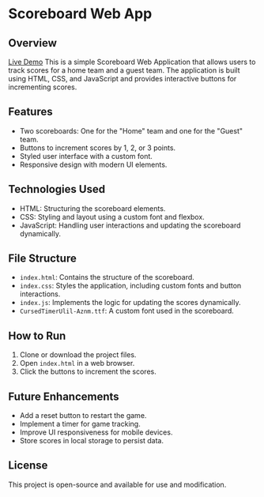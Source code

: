 # Scoreboard Web App

## Overview

[Live Demo](https://vipyan.github.io/Scoreboard-Web-App/)
This is a simple Scoreboard Web Application that allows users to track scores for a home team and a guest team. The application is built using HTML, CSS, and JavaScript and provides interactive buttons for incrementing scores.

## Features
- Two scoreboards: One for the "Home" team and one for the "Guest" team.
- Buttons to increment scores by 1, 2, or 3 points.
- Styled user interface with a custom font.
- Responsive design with modern UI elements.

## Technologies Used
- HTML: Structuring the scoreboard elements.
- CSS: Styling and layout using a custom font and flexbox.
- JavaScript: Handling user interactions and updating the scoreboard dynamically.

## File Structure
- `index.html`: Contains the structure of the scoreboard.
- `index.css`: Styles the application, including custom fonts and button interactions.
- `index.js`: Implements the logic for updating the scores dynamically.
- `CursedTimerUlil-Aznm.ttf`: A custom font used in the scoreboard.

## How to Run
1. Clone or download the project files.
2. Open `index.html` in a web browser.
3. Click the buttons to increment the scores.

## Future Enhancements
- Add a reset button to restart the game.
- Implement a timer for game tracking.
- Improve UI responsiveness for mobile devices.
- Store scores in local storage to persist data.

## License
This project is open-source and available for use and modification.

